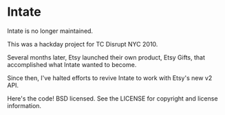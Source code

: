 # Intate

Intate is no longer maintained.

This was a hackday project for TC Disrupt NYC 2010.

Several months later, Etsy launched their own product, Etsy Gifts, that accomplished what Intate wanted to become.

Since then, I've halted efforts to revive Intate to work with Etsy's new v2 API.

Here's the code! BSD licensed. See the LICENSE for copyright and license information.
